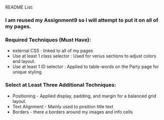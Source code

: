 README List:

### I am reused my Assignment9 so I will attempt to put it on all of my pages. 

### Required Techniques (Must Have):
- external CSS : linked to all of my pages 
- Use at least 1 class selector : Used for verius sections to adjust colors and layout.
- Use at least 1 ID selector : Applied to table-words on the Party page for unique styling

### Select at Least Three Additional Techniques:
- Positioning - Applied display, padding, and margin for a balanced grid layout.
- Text Alignment - Mainly used to position title text 
- Borders - there a borders around my images and info cells 
